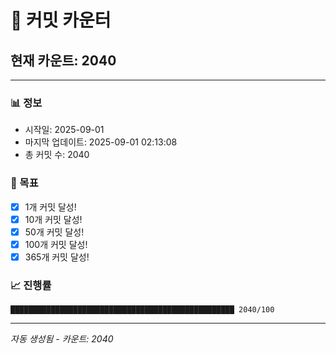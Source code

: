 # 🔢 커밋 카운터

## 현재 카운트: 2040

---

### 📊 정보
- 시작일: 2025-09-01
- 마지막 업데이트: 2025-09-01 02:13:08
- 총 커밋 수: 2040

### 🎯 목표
- [x] 1개 커밋 달성!
- [x] 10개 커밋 달성!
- [x] 50개 커밋 달성!
- [x] 100개 커밋 달성!
- [x] 365개 커밋 달성!

### 📈 진행률
```
██████████████████████████████████████████████████ 2040/100
```

---
*자동 생성됨 - 카운트: 2040*
